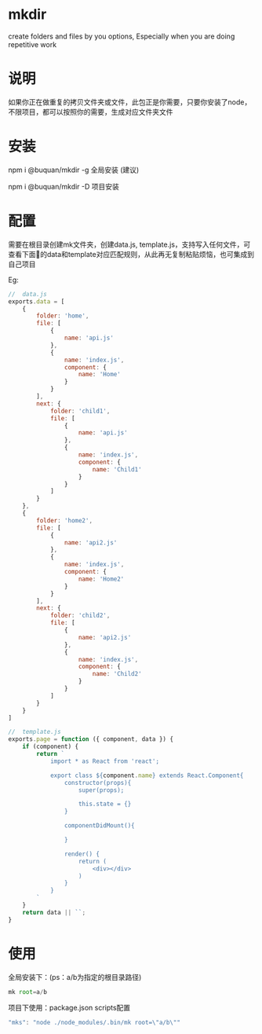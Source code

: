 # mkdir

create folders and files by you options, Especially when you are doing repetitive work

# 说明

如果你正在做重复的拷贝文件夹或文件，此包正是你需要，只要你安装了node，不限项目，都可以按照你的需要，生成对应文件夹文件

# 安装

npm i @buquan/mkdir -g 全局安装 (建议)

npm i @buquan/mkdir -D 项目安装

# 配置

需要在根目录创建mk文件夹，创建data.js, template.js，支持写入任何文件，可查看下面🌰的data和template对应匹配规则，从此再无复制粘贴烦恼，也可集成到自己项目

Eg: 

```javascript
//  data.js
exports.data = [
    {
        folder: 'home',
        file: [
            {
                name: 'api.js'
            },
            {
                name: 'index.js',
                component: {
                    name: 'Home'
                }
            }
        ],
        next: {
            folder: 'child1',
            file: [
                {
                    name: 'api.js'
                },
                {
                    name: 'index.js',
                    component: {
                        name: 'Child1'
                    }
                }
            ]
        }
    },
    {
        folder: 'home2',
        file: [
            {
                name: 'api2.js'
            },
            {
                name: 'index.js',
                component: {
                    name: 'Home2'
                }
            }
        ],
        next: {
            folder: 'child2',
            file: [
                {
                    name: 'api2.js'
                },
                {
                    name: 'index.js',
                    component: {
                        name: 'Child2'
                    }
                }
            ]
        }
    }
]
```

```javascript
//  template.js
exports.page = function ({ component, data }) {
    if (component) {
        return `
            import * as React from 'react';

            export class ${component.name} extends React.Component{
                constructor(props){
                    super(props);

                    this.state = {}
                }

                componentDidMount(){

                }

                render() {
                    return (
                        <div></div>
                    )
                }
            }
        `
    }
    return data || ``;
}
```

# 使用

 全局安装下：(ps：a/b为指定的根目录路径)

```js
mk root=a/b
```



 项目下使用：package.json scripts配置 

```js
"mks": "node ./node_modules/.bin/mk root=\"a/b\"" 
```



